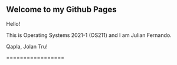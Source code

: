 ## Welcome to my Github Pages

Hello!

This is Operating Systems 2021-1 (OS211) and I am Julian Fernando.

Qapla, Jolan Tru!

=================
